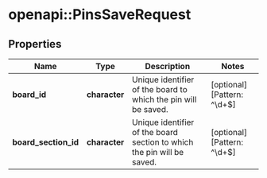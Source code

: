 # openapi::PinsSaveRequest


## Properties
Name | Type | Description | Notes
------------ | ------------- | ------------- | -------------
**board_id** | **character** | Unique identifier of the board to which the pin will be saved. | [optional] [Pattern: ^\\d+$] 
**board_section_id** | **character** | Unique identifier of the board section to which the pin will be saved. | [optional] [Pattern: ^\\d+$] 


